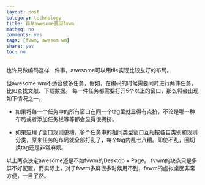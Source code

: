 ```yaml
---
layout: post
category: technology
title: 再从awesome变回fvwm
matheq: no
comments: yes
tags: [fvwm, awesom wm]
share: yes
toc: no
---
```

也许只做编码这样一件事，awesome可以用tile实现比较友好的布局。

但awesome wm不适合做多任务，假如，在编码的时候需要同时进行两件任务，比如查找文献、下载数据。
每一件任务都需要打开5个以上的窗口，那么将会出现如下情况之一，

- 如果将每一个任务中的所有窗口在同一个tag里就显得有点挤，不论是哪一种布局或者添加任务栏等等都会显得很拥挤。

- 如果应用了窗口规则更糟，多个任务中的相同类型窗口互相按各自类别和规则分类，原来任务的布局就全部打乱了，每个tag内乱七八糟。即使不乱，回切换tag还是非常麻烦。

以上两点决定awesome还是不如fvwm的Desktop + Page。
fvwm的缺点只是多屏不好配置，而实际上，对于fvwm多屏很多时候用不到，fvwm的虚拟桌面非常方便，一目了然。
